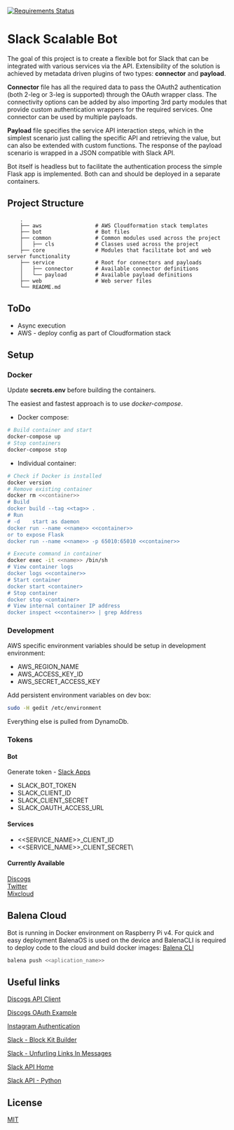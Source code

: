 [![Requirements Status](https://requires.io/github/maxim-mityutko/slack-bot/requirements.svg?branch=master)](https://requires.io/github/maxim-mityutko/slack-bot/requirements/?branch=master)
# Slack Scalable Bot

The goal of this project is to create a flexible bot for Slack that can be integrated with various services via the API.
Extensibility of the solution is achieved by metadata driven plugins of two types: __connector__ and __payload__.

__Connector__ file has all the required data to pass the OAuth2 authentication (both 2-leg or 3-leg is supported) through
the OAuth wrapper class. The connectivity options can be added by also importing 3rd party modules that provide
custom authentication wrappers for the required services. One connector can be used by multiple payloads.

__Payload__ file specifies the service API interaction steps, which in the simplest scenario just calling the specific
API and retrieving the value, but can also be extended with custom functions. The response of the payload scenario is
wrapped in a JSON compatible with Slack API. 

Bot itself is headless but to facilitate the authentication process the simple Flask app is implemented. Both can and 
should be deployed in a separate containers.  

## Project Structure
```
    .
    ├── aws                 # AWS Cloudformation stack templates
    ├── bot                 # Bot files
    ├── common              # Common modules used across the project
    │   ├── cls             # Classes used across the project
    ├── core                # Modules that facilitate bot and web server functionality
    ├── service             # Root for connectors and payloads
    │   ├── connector       # Available connector definitions
    │   └── payload         # Available payload definitions
    ├── web                 # Web server files
    └── README.md
```

## ToDo
*  Async execution
*  AWS - deploy config as part of Cloudformation stack

## Setup
### Docker
Update __secrets.env__ before building the containers. 

The easiest and fastest approach is to use _docker-compose_.
* Docker compose:
```bash
# Build container and start
docker-compose up
# Stop containers
docker-compose stop
```
* Individual container:
```bash
# Check if Docker is installed
docker version
# Remove existing container
docker rm <<container>>
# Build
docker build --tag <<tag>> .
# Run
# -d    start as daemon
docker run --name <<name>> <<container>>
or to expose Flask
docker run --name <<name>> -p 65010:65010 <<container>>
```

```bash
# Execute command in container
docker exec -it <<name>> /bin/sh
# View container logs
docker logs <<container>>
# Start container
docker start <container>
# Stop container
docker stop <container>
# View internal container IP address
docker inspect <<container>> | grep Address
```

### Development

AWS specific environment variables should be setup in development environment:
* AWS_REGION_NAME
* AWS_ACCESS_KEY_ID
* AWS_SECRET_ACCESS_KEY

Add persistent environment variables on dev box:
```bash
sudo -H gedit /etc/environment
```

Everything else is pulled from DynamoDb.

### Tokens

#### Bot
Generate token - [Slack Apps](https://api.slack.com/apps)
*  SLACK_BOT_TOKEN
*  SLACK_CLIENT_ID
*  SLACK_CLIENT_SECRET
*  SLACK_OAUTH_ACCESS_URL

#### Services
*  <<SERVICE_NAME>>_CLIENT_ID
*  <<SERVICE_NAME>>_CLIENT_SECRET\

#### Currently Available
[Discogs](https://www.discogs.com/settings/developers)\
[Twitter](https://developer.twitter.com/en/apps)\
[Mixcloud](https://www.mixcloud.com/developers/)

## Balena Cloud
Bot is running in Docker environment on Raspberry Pi v4.
For quick and easy deployment BalenaOS is used on the device and BalenaCLI is required to deploy code to the cloud and build docker images:
[Balena CLI](https://github.com/balena-io/balena-cli/blob/master/INSTALL.md)
```bash
balena push <<aplication_name>>
```

## Useful links
[Discogs API Client](https://github.com/discogs/discogs_client)

[Discogs OAuth Example](https://github.com/jesseward/discogs-oauth-example)

[Instagram Authentication](https://www.instagram.com/developer/authentication/)

[Slack - Block Kit Builder](https://api.slack.com/tools/block-kit-builder)

[Slack - Unfurling Links In Messages](https://api.slack.com/docs/message-link-unfurling#classic_unfurling)

[Slack API Home](https://api.slack.com/)

[Slack API - Python](https://python-slackclient.readthedocs.io/en/latest/index.html)

## License
[MIT](https://choosealicense.com/licenses/mit/)
